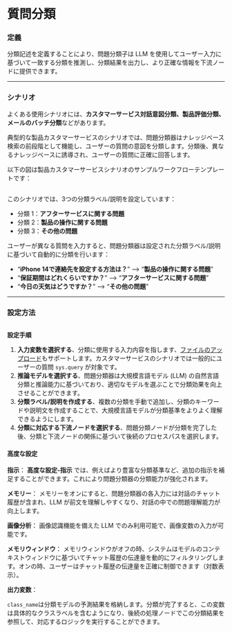 # 質問分類

### **定義**

分類記述を定義することにより、問題分類子は LLM を使用してユーザー入力に基づいて一致する分類を推測し、分類結果を出力し、より正確な情報を下流ノードに提供できます。

***

### **シナリオ**

よくある使用シナリオには、**カスタマーサービス対話意図分類、製品評価分類、メールのバッチ分類**などがあります。

典型的な製品カスタマーサービスのシナリオでは、問題分類器はナレッジベース検索の前段階として機能し、ユーザーの質問の意図を分類します。分類後、異なるナレッジベースに誘導され、ユーザーの質問に正確に回答します。

以下の図は製品カスタマーサービスシナリオのサンプルワークフローテンプレートです：

<figure><img src="https://assets-docs.dify.ai/dify-enterprise-mintlify/jp/guides/workflow/node/5c3032359cb0c99013be446ab187d263.png" alt=""><figcaption></figcaption></figure>

このシナリオでは、3つの分類ラベル/説明を設定しています：

* 分類 1：**アフターサービスに関する問題**
* 分類 2：**製品の操作に関する問題**
* 分類 3：**その他の問題**

ユーザーが異なる質問を入力すると、問題分類器は設定された分類ラベル/説明に基づいて自動的に分類を行います：

* “**iPhone 14で連絡先を設定する方法は？**” —> “**製品の操作に関する問題**”
* “**保証期間はどれくらいですか？**” —> “**アフターサービスに関する問題**”
* “**今日の天気はどうですか？**” —> “**その他の問題**”

***

### 設定方法

<figure><img src="https://assets-docs.dify.ai/dify-enterprise-mintlify/jp/guides/workflow/node/c9d43eae2810729797456552c20ea481.png" alt=""><figcaption></figcaption></figure>

**設定手順**

1. **入力変数を選択する**、分類に使用する入力内容を指します、[ファイルのアップロード](../file-upload.md)もサポートします。カスタマーサービスのシナリオでは一般的にユーザーの質問 `sys.query` が対象です。
2. **推論モデルを選択する**、問題分類器は大規模言語モデル (LLM) の自然言語分類と推論能力に基づいており、適切なモデルを選ぶことで分類効果を向上させることができます。
3. **分類ラベル/説明を作成する**、複数の分類を手動で追加し、分類のキーワードや説明文を作成することで、大規模言語モデルが分類基準をよりよく理解できるようにします。
4. **分類に対応する下流ノードを選択する**、問題分類ノードが分類を完了した後、分類と下流ノードの関係に基づいて後続のプロセスパスを選択します。

#### **高度な設定**

**指示**： **高度な設定-指示** では、例えばより豊富な分類基準など、追加の指示を補足することができます。これにより問題分類器の分類能力が強化されます。

**メモリー**： メモリーをオンにすると、問題分類器の各入力には対話のチャット履歴が含まれ、LLM が前文を理解しやすくなり、対話の中での問題理解能力が向上します。

**画像分析**： 画像認識機能を備えた LLM でのみ利用可能で、画像変数の入力が可能です。

**メモリウィンドウ**： メモリウィンドウがオフの時、システムはモデルのコンテキストウィンドウに基づいてチャット履歴の伝達量を動的にフィルタリングします。オンの時、ユーザーはチャット履歴の伝達量を正確に制御できます（対数表示）。

**出力変数**：

`class_name`は分類モデルの予測結果を格納します。分類が完了すると、この変数は具体的なクラスラベルを含むようになり、後続の処理ノードでこの分類結果を参照して、対応するロジックを実行することができます。
